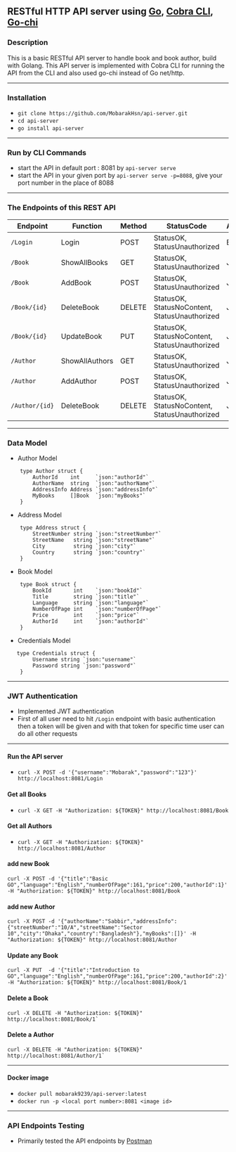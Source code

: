 ## RESTful HTTP API server using [Go](https://github.com/golang), [Cobra CLI](https://github.com/spf13/cobra), [Go-chi](https://github.com/go-chi/chi)

### Description

This is a basic RESTful API server to handle book and book author, build with Golang. This API server is implemented with Cobra CLI for running the API from the CLI and also used go-chi instead of Go net/http.


------------ 

### Installation

- `git clone https://github.com/MobarakHsn/api-server.git`
- `cd api-server`
- `go install api-server`

---------------

### Run by CLI Commands

- start the API in default port : 8081 by `api-server serve`
- start the API in your given port by `api-server serve -p=8088`, give your port number in the place of 8088

--------------

### The Endpoints of this REST API

| Endpoint                | Function        | Method | StatusCode                                    | Authentication |
|-------------------------|-----------------|--------|-----------------------------------------------|----------------|
| `/Login`                | Login           | POST   | StatusOK, StatusUnauthorized                  | Basic          |
| `/Book`                 | ShowAllBooks    | GET    | StatusOK, StatusUnauthorized                  | JWT            |
| `/Book`                 | AddBook         | POST   | StatusOK, StatusUnauthorized                  | JWT            |
| `/Book/{id}`            | DeleteBook      | DELETE | StatusOK, StatusNoContent, StatusUnauthorized | JWT            |
| `/Book/{id}`            | UpdateBook      | PUT    | StatusOK, StatusNoContent, StatusUnauthorized | JWT            |
| `/Author`               | ShowAllAuthors  | GET    | StatusOK, StatusUnauthorized                  | JWT            |
| `/Author`               | AddAuthor       | POST   | StatusOK, StatusUnauthorized                  | JWT            |
| `/Author/{id}`          | DeleteBook      | DELETE | StatusOK, StatusNoContent, StatusUnauthorized | JWT            |

----------------

### Data Model

* Author Model
```
    type Author struct {
		AuthorId    int     `json:"authorId"`
		AuthorName  string  `json:"authorName"`
		AddressInfo Address `json:"addressInfo"`
		MyBooks     []Book  `json:"myBooks"`
	}

```

* Address Model
```
    type Address struct {
		StreetNumber string `json:"streetNumber"`
		StreetName   string `json:"streetName"`
		City         string `json:"city"`
		Country      string `json:"country"`
	}

```

* Book Model
```
    type Book struct {
		BookId       int    `json:"bookId"`
		Title        string `json:"title"`
		Language     string `json:"language"`
		NumberOfPage int    `json:"numberOfPage"`
		Price        int    `json:"price"`
		AuthorId     int    `json:"authorId"`
	}
```

* Credentials Model
```
   type Credentials struct {
        Username string `json:"username"`
        Password string `json:"password"`
    }

```

----------------

### JWT Authentication

- Implemented JWT authentication
- First of all user need to hit `/Login` endpoint with basic authentication then a token will be given and with that token for specific time user can do all other requests
----------------

#### Run the API server

- `curl -X POST -d '{"username":"Mobarak","password":"123"}' http://localhost:8081/Login`

#### Get all Books

- `curl -X GET -H "Authorization: ${TOKEN}" http://localhost:8081/Book`


#### Get all Authors

- `curl -X GET -H "Authorization: ${TOKEN}" http://localhost:8081/Author`


#### add new Book

```
curl -X POST -d '{"title":"Basic GO","language":"English","numberOfPage":161,"price":200,"authorId":1}' -H "Authorization: ${TOKEN}" http://localhost:8081/Book
```

#### add new Author

```
curl -X POST -d '{"authorName":"Sabbir","addressInfo":{"streetNumber":"10/A","streetName":"Sector 10","city":"Dhaka","country":"Bangladesh"},"myBooks":[]}' -H "Authorization: ${TOKEN}" http://localhost:8081/Author
```

#### Update any Book

```
curl -X PUT  -d '{"title":"Introduction to GO","language":"English","numberOfPage":161,"price":200,"authorId":2}' -H "Authorization: ${TOKEN}" http://localhost:8081/Book/1
```

#### Delete a Book
```
curl -X DELETE -H "Authorization: ${TOKEN}" http://localhost:8081/Book/1`
```

#### Delete a Author
```
curl -X DELETE -H "Authorization: ${TOKEN}" http://localhost:8081/Author/1`
```
-----------------

#### Docker image

- `docker pull mobarak9239/api-server:latest`
- `docker run -p <local port number>:8081 <image id>`

----------------

### API Endpoints Testing

- Primarily tested the API endpoints by [Postman](https://github.com/postmanlabs)
